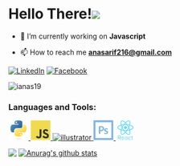 # Hello There!<img src="https://raw.githubusercontent.com/MartinHeinz/MartinHeinz/master/wave.gif" width="30px">



- 🔭 I’m currently working on **Javascript**

- 📫 How to reach me **anasarif216@gmail.com**

[![LinkedIn](https://img.shields.io/badge/LinkedIn-0077B5?style=for-the-badge&logo=linkedin&logoColor=white)](https://www.linkedin.com/in/ianasarif/) 
[![Facebook](https://img.shields.io/badge/%20-Follow-black?color=14171A&labelColor=1976d2&logo=facebook&logoColor=ffffff)](https://www.facebook.com/iAnasArif) 
<br/>
<p align="left"> <img src="https://komarev.com/ghpvc/?username=ianas19&label=Profile%20views&color=0e75b6&style=flat" alt="ianas19" /> </p>


<h3 align="left">Languages and Tools:</h3>
<p align="left"> <a href="https://www.python.org" target="_blank"> <img src="https://raw.githubusercontent.com/devicons/devicon/master/icons/python/python-original.svg" alt="python" width="40" height="40"/> </a> <a href="https://developer.mozilla.org/en-US/docs/Web/JavaScript" target="_blank"> <img src="https://raw.githubusercontent.com/devicons/devicon/master/icons/javascript/javascript-original.svg" alt="javascript" width="40" height="40"/> </a> <a href="https://www.adobe.com/in/products/illustrator.html" target="_blank"> <img src="https://www.vectorlogo.zone/logos/adobe_illustrator/adobe_illustrator-icon.svg" alt="illustrator" width="40" height="40"/> </a> <a href="https://www.photoshop.com/en" target="_blank"> <img src="https://raw.githubusercontent.com/devicons/devicon/master/icons/photoshop/photoshop-line.svg" alt="photoshop" width="40" height="40"/> </a>  <a href="https://reactjs.org/" target="_blank"> <img src="https://raw.githubusercontent.com/devicons/devicon/master/icons/react/react-original-wordmark.svg" alt="react" width="40" height="40"/> </a> </p>




<img align="top" src="https://github-readme-stats.vercel.app/api/top-langs/?username=ianas19&theme=react" /> [![Anurag's github stats](https://github-readme-stats.vercel.app/api?username=ianas19&show_icons=true&count_private=true&theme=react)](https://github.com/anuraghazra/github-readme-stats)
